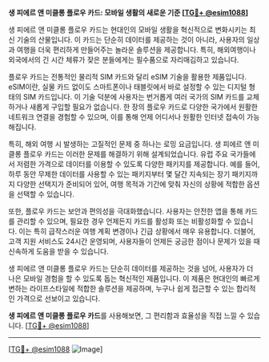 **생 피에르 앤 미클롱 플로우 카드: 모바일 생활의 새로운 기준 [[TG💪+ @esim1088](https://t.me/s/esim1088)]**

생 피에르 앤 미클롱 플로우 카드는 현대인의 모바일 생활을 혁신적으로 변화시키는 최신 기술의 산물입니다. 이 카드는 단순히 데이터를 제공하는 것이 아니라, 사용자의 일상과 여행을 더욱 편리하게 만들어주는 놀라운 솔루션을 제공합니다. 특히, 해외여행이나 외국에서의 긴 시간 체류가 잦은 분들에게는 필수품으로 자리매김하고 있습니다.

플로우 카드는 전통적인 물리적 SIM 카드와 달리 eSIM 기술을 활용한 제품입니다. eSIM이란, 실물 카드 없이도 스마트폰이나 태블릿에서 바로 설정할 수 있는 디지털 형태의 SIM 카드입니다. 이 기술 덕분에 사용자는 번거롭게 여러 국가의 SIM 카드를 교체하거나 새롭게 구입할 필요가 없습니다. 한 장의 플로우 카드로 다양한 국가에서 원활한 네트워크 연결을 경험할 수 있으며, 이를 통해 언제 어디서나 원활한 인터넷 접속이 가능해집니다.

특히, 해외 여행 시 발생하는 고질적인 문제 중 하나는 로밍 요금입니다. 생 피에르 앤 미클롱 플로우 카드는 이러한 문제를 해결하기 위해 설계되었습니다. 유럽 주요 국가들에서 저렴한 가격으로 데이터를 이용할 수 있도록 다양한 패키지를 제공합니다. 예를 들어, 하루 동안 무제한 데이터를 사용할 수 있는 패키지부터 몇 달간 지속되는 장기 패키지까지 다양한 선택지가 준비되어 있어, 여행 목적과 기간에 맞춰 자신의 상황에 적합한 옵션을 선택할 수 있습니다.

또한, 플로우 카드는 보안과 편의성을 극대화했습니다. 사용자는 안전한 앱을 통해 카드를 관리할 수 있으며, 필요한 경우 언제든지 카드를 활성화 또는 비활성화할 수 있습니다. 이는 특히 급작스러운 여행 계획 변경이나 긴급 상황에서 매우 유용합니다. 더불어, 고객 지원 서비스도 24시간 운영되며, 사용자들이 언제든 궁금한 점이나 문제가 있을 때 신속하게 도움을 받을 수 있습니다.

생 피에르 앤 미클롱 플로우 카드는 단순히 데이터를 제공하는 것을 넘어, 사용자가 더 나은 모바일 경험을 할 수 있도록 돕는 혁신적인 제품입니다. 이 제품은 현대인의 빠르게 변하는 라이프스타일에 적합한 솔루션을 제공하며, 누구나 쉽게 접근할 수 있는 합리적인 가격으로 선보이고 있습니다.

**생 피에르 앤 미클롱 플로우 카드**를 사용해보면, 그 편리함과 효율성을 직접 느낄 수 있습니다. [[TG💪+ @esim1088](https://t.me/s/esim1088)]

---

[[TG💪+ @esim1088](https://t.me/s/esim1088) ![Image](https://i.postimg.cc/Y0z9fWf4/image.png)]